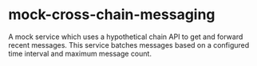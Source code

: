 # mock-cross-chain-messaging
A mock service which uses a hypothetical chain API to get and forward recent messages. This service batches messages based on a configured time interval and maximum message count.
